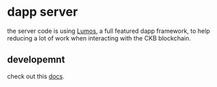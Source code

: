 # dapp server

the server code is using [Lumos](https://github.com/nervosnetwork/lumos), a full featured dapp framework, to help reducing a lot of work when interacting with the CKB blockchain.

## developemnt

check out this [docs](docs/dev.md).
